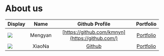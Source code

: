 # About us

Display |  Name  | Github Profile | Portfolio 
--------|:------:|:--------------:|:---------:
![](https://via.placeholder.com/100.png?text=Photo) | Mengyan | [https://github.com/kmnyn](https://github.com/) | [Portfolio](docs/team/johndoe.md)
![](https://via.placeholder.com/100.png?text=Photo) | XiaoNa | [Github](https://github.com/samst) | [Portfolio](github.com)

